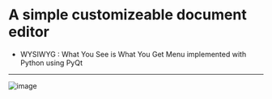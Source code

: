# A simple customizeable document editor

- WYSIWYG : What You See is What You Get Menu
  implemented with Python using PyQt
  
-------------------------

![image](https://user-images.githubusercontent.com/54329371/232352843-c428a6d6-6b1c-491a-b414-9f144bf1a7c7.png)
